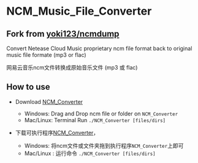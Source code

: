 # NCM_Music_File_Converter

## Fork from [ yoki123/ncmdump](https://github.com/yoki123/ncmdump)
Convert Netease Cloud Music proprietary ncm file format back to original music file formate (mp3 or flac)

网易云音乐ncm文件转换成原始音乐文件 (mp3 或 flac)


## How to use
- Download [NCM_Converter](https://github.com/LinShanify/NCM_Music_File_Converter/releases/)
  - Windows: Drag and Drop ncm file or folder on `NCM_Converter`
  - Mac/Linux: Terminal Run `./NCM_Converter [files/dirs]`
  
- 下载可执行程序[NCM_Converter](https://github.com/LinShanify/NCM_Music_File_Converter/releases/)，
  - Windows: 将ncm文件或文件夹拖到执行程序`NCM_Converter`上即可
  - Mac/Linux : 运行命令 `./NCM_Converter [files/dirs]`

